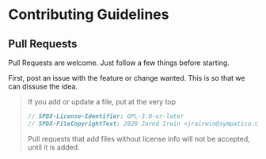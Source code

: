 # Contributing Guidelines

## Pull Requests

Pull Requests are welcome. Just follow a few things before starting.

First, post an issue with the feature or change wanted.
This is so that we can dissuse the idea.

> If you add or update a file, put at the very top
> ```cpp
> // SPDX-License-Identifier: GPL-3.0-or-later
> // SPDX-FileCopyrightText: 2020 Jared Irwin <jrairwin@sympatico.ca>
> ```
> Pull requests that add files without license info will not be accepted, until it is added.